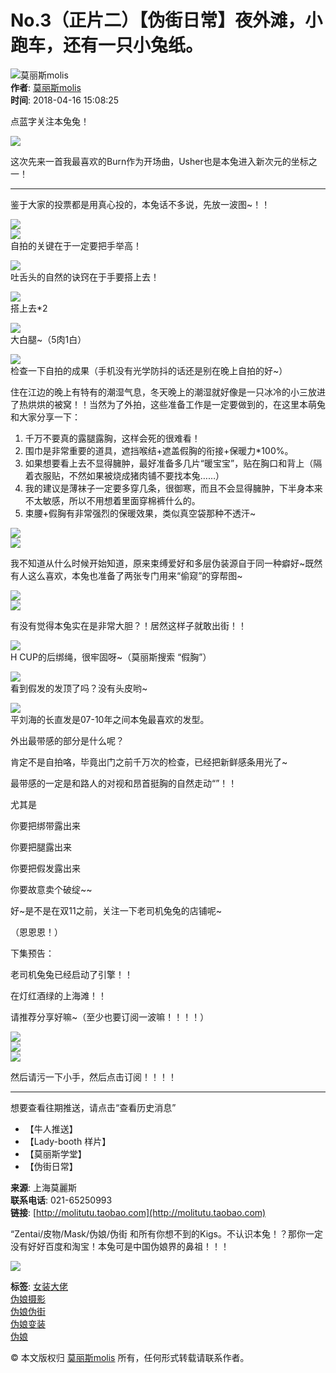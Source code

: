 # No.3（正片二）【伪街日常】夜外滩，小跑车，还有一只小兔纸。

![莫丽斯molis](https://img9.doubanio.com/icon/u52517098-6.jpg)  
**作者**: [莫丽斯molis](https://www.douban.com/people/manaminanase/)  
**时间**: 2018-04-16 15:08:25  

点蓝字关注本兔兔！  

![](https://img1.doubanio.com/view/note/l/public/p49898960.webp)  

这次先来一首我最喜欢的Burn作为开场曲，Usher也是本兔进入新次元的坐标之一！

---

鉴于大家的投票都是用真心投的，本兔话不多说，先放一波图~！！

![](https://img2.doubanio.com/view/note/l/public/p49898961.webp)  
![](https://img3.doubanio.com/view/note/l/public/p49898962.webp)  
自拍的关键在于一定要把手举高！

![](https://img3.doubanio.com/view/note/l/public/p49898963.webp)  
吐舌头的自然的诀窍在于手要搭上去！

![](https://img9.doubanio.com/view/note/l/public/p49898965.webp)  
搭上去\*2

![](https://img9.doubanio.com/view/note/l/public/p49898964.webp)  
大白腿~（5肉1白）

![](https://img3.doubanio.com/view/note/l/public/p49898967.webp)  
检查一下自拍的成果（手机没有光学防抖的话还是别在晚上自拍的好~）

住在江边的晚上有特有的潮湿气息，冬天晚上的潮湿就好像是一只冰冷的小三放进了热烘烘的被窝！！当然为了外拍，这些准备工作是一定要做到的，在这里本萌兔和大家分享一下：

1. 千万不要真的露腿露胸，这样会死的很难看！
2. 围巾是非常重要的道具，遮挡喉结+遮盖假胸的衔接+保暖力\*100%。
3. 如果想要看上去不显得臃肿，最好准备多几片“暖宝宝”，贴在胸口和背上（隔着衣服贴，不然如果被烧成猪肉铺不要找本兔……）
4. 我的建议是薄袜子一定要多穿几条，很御寒，而且不会显得臃肿，下半身本来不太敏感，所以不用想着里面穿棉裤什么的。
5. 束腰+假胸有非常强烈的保暖效果，类似真空袋那种不透汗~

![](https://img9.doubanio.com/view/note/l/public/p49898966.webp)  
![](https://img1.doubanio.com/view/note/l/public/p49898969.webp)  

我不知道从什么时候开始知道，原来束缚爱好和多层伪装源自于同一种癖好~既然有人这么喜欢，本兔也准备了两张专门用来“偷窥”的穿帮图~

![](https://img1.doubanio.com/view/note/l/public/p49898968.webp)  
![](https://img2.doubanio.com/view/note/l/public/p49898971.webp)  

有没有觉得本兔实在是非常大胆？！居然这样子就敢出街！！

![](https://img1.doubanio.com/view/note/l/public/p49898970.webp)  
H CUP的后绑绳，很牢固呀~（莫丽斯搜索 “假胸”）

![](https://img3.doubanio.com/view/note/l/public/p49898972.webp)  
看到假发的发顶了吗？没有头皮哟~

![](https://img3.doubanio.com/view/note/l/public/p49898973.webp)  
平刘海的长直发是07-10年之间本兔最喜欢的发型。

外出最带感的部分是什么呢？

肯定不是自拍咯，毕竟出门之前千万次的检查，已经把新鲜感条用光了~

最带感的一定是和路人的对视和昂首挺胸的自然走动“”！！

尤其是

你要把绑带露出来

你要把腿露出来

你要把假发露出来

你要故意卖个破绽~~

好~是不是在双11之前，关注一下老司机兔兔的店铺呢~

（恩恩恩！）

下集预告：

老司机兔兔已经启动了引擎！！

在灯红酒绿的上海滩！！

请推荐分享好嘛~（至少也要订阅一波嘛！！！！）

![](https://img9.doubanio.com/view/note/l/public/p49898975.webp)  
![](https://img9.doubanio.com/view/note/l/public/p49898974.webp)  
![](https://img3.doubanio.com/view/note/l/public/p49898977.webp)  

然后请污一下小手，然后点击订阅！！！！

---

想要查看往期推送，请点击“查看历史消息”

- 【牛人推送】
- 【Lady-booth 样片】
- 【莫丽斯学堂】
- 【伪街日常】

**来源**: 上海莫麗斯  
**联系电话**: 021-65250993  
**链接**: [http://molitutu.taobao.com](http://molitutu.taobao.com)  

“Zentai/皮物/Mask/伪娘/伪街 和所有你想不到的Kigs。不认识本兔！？那你一定没有好好百度和淘宝！本兔可是中国伪娘界的鼻祖！！！

![](https://img1.doubanio.com/view/note/l/public/p49898978.webp)  

**标签**: [女装大佬](https://www.douban.com/note/tags/%E5%A5%B3%E8%A3%85%E5%A4%A7%E4%BD%AC?people=manaminanase&all=1)  
[伪娘摄影](https://www.douban.com/note/tags/%E4%BC%AA%E5%A8%98%E6%91%84%E5%BD%B1?people=manaminanase&all=1)  
[伪娘伪街](https://www.douban.com/note/tags/%E4%BC%AA%E5%A8%98%E4%BC%AA%E8%A1%97?people=manaminanase&all=1)  
[伪娘变装](https://www.douban.com/note/tags/%E4%BC%AA%E5%A8%98%E5%8F%98%E8%A3%85?people=manaminanase&all=1)  
[伪娘](https://www.douban.com/note/tags/%E4%BC%AA%E5%A8%98?people=manaminanase&all=1)  

© 本文版权归 [莫丽斯molis](https://www.douban.com/people/manaminanase/) 所有，任何形式转载请联系作者。